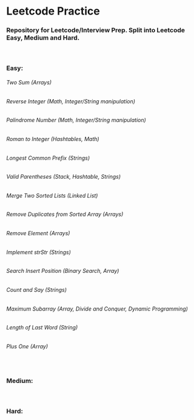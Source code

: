 # Leetcode Practice
### Repository for Leetcode/Interview Prep. Split into Leetcode Easy, Medium and Hard.
#### </br>
### Easy:
###### Two Sum (Arrays)
###### Reverse Integer (Math, Integer/String manipulation)
###### Palindrome Number (Math, Integer/String manipulation)
###### Roman to Integer (Hashtables, Math)
###### Longest Common Prefix (Strings)
###### Valid Parentheses (Stack, Hashtable, Strings)
###### Merge Two Sorted Lists (Linked List)
###### Remove Duplicates from Sorted Array (Arrays)
###### Remove Element (Arrays)
###### Implement strStr (Strings)
###### Search Insert Position (Binary Search, Array)
###### Count and Say (Strings)
###### Maximum Subarray (Array, Divide and Conquer, Dynamic Programming)
###### Length of Last Word (String)
###### Plus One (Array)
#### </br>
### Medium:
#### </br>
### Hard:
